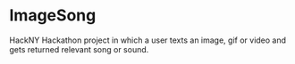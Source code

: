# ImageSong
HackNY Hackathon project in which a user texts an image, gif or video and gets returned relevant song or sound.
